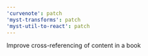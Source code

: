 ```yaml
---
'curvenote': patch
'myst-transforms': patch
'myst-util-to-react': patch
---
```


Improve cross-referencing of content in a book
